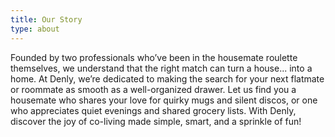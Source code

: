 ```yaml
---
title: Our Story
type: about
---
```


Founded by two professionals who’ve been in the housemate roulette themselves, we understand that the right match can turn a house... into a home. At Denly, we’re dedicated to making the search for your next flatmate or roommate as smooth as a well-organized drawer. Let us find you a housemate who shares your love for quirky mugs and silent discos, or one who appreciates quiet evenings and shared grocery lists. With Denly, discover the joy of co-living made simple, smart, and a sprinkle of fun!
